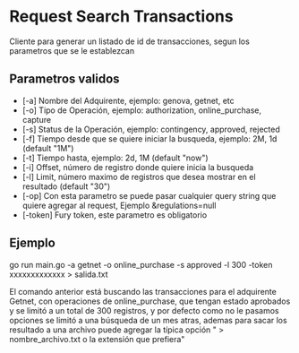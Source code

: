 # Request Search Transactions

Cliente para generar un listado de id de transacciones, segun los parametros que se le establezcan

## Parametros validos

-  [-a] Nombre del Adquirente, ejemplo: genova, getnet, etc
-  [-o] Tipo de Operación, ejemplo: authorization, online_purchase, capture 
-  [-s] Status de la Operación, ejemplo: contingency, approved, rejected
-  [-f] Tiempo desde que se quiere iniciar la busqueda, ejemplo: 2M, 1d (default "1M")
-  [-t] Tiempo hasta, ejemplo: 2d, 1M  (default "now")
-  [-i] Offset, número de registro donde quiere inicia la busqueda
-  [-l] Limit, número maximo de registros que desea mostrar en el resultado (default "30")
-  [-op] Con esta parametro se puede pasar cualquier query string que quiere agregar al request, Ejemplo &regulations=null
-  [-token] Fury token, este parametro es obligatorio

## Ejemplo

go run main.go -a getnet -o online_purchase -s approved -l 300  -token xxxxxxxxxxxxx > salida.txt

El comando anterior está buscando las transacciones para el adquirente Getnet, con operaciones de online_purchase, que tengan estado aprobados y se limitó a un total de 300 registros, y por defecto como no le pasamos opciones se limitó a una búsqueda de un mes atras, ademas para sacar los resultado a una archivo puede agregar la típica opción " > nombre_archivo.txt o la extensión que prefiera"
